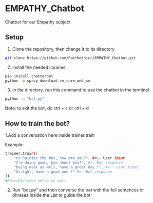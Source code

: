 # EMPATHY_Chatbot
Chatbot for our Empathy subject

## Setup
1. Clone the repository, then change it to its directory
```bash
git clone https://github.com/Patthethicc/EMPATHY_Chatbot.git
```
2. Install the needed libraries
```bash
pip install chatterbot
python -m spacy download en_core_web_sm
```
3. In the directory, run this command to use the chatbot in the terminal
```bash
python -u "bot.py"
```
Note: to exit the bot, do ctrl + c or ctrl + d

## How to train the bot?
1.Add a conversation here inside trainer.train

Example:
```bash
trainer.train([
    "Hi Rainier the bot, how are you?", #<-- User Input
    "I'm doing good, how about you?", #<--Bot response
    "Doing neat as well, have a great day !", #<-- User Input
    "Alright, have a good one !" #<--Bot response
])
#Possible vice versa as well
```
2. Run "bot.py" and then converse the bot with the full sentences or phrases inside the List to guide the bot
